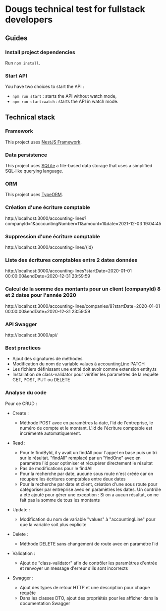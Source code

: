 # Dougs technical test for fullstack developers

## Guides
### Install project dependencies

Run `npm install`.

### Start API

You have two choices to start the API :
- `npm run start` : starts the API without watch mode,
- `npm run start:watch` : starts the API in watch mode.

## Technical stack

### Framework

This project uses [NestJS Framework](https://nestjs.com/).

### Data persistence

This project uses [SQLite](https://www.sqlite.org/index.html) a file-based data storage that uses a simplified SQL-like querying language.

### ORM

This project uses [TypeORM](https://typeorm.io/#/).

### Création d'une écriture comptable
http://localhost:3000/accounting-lines?companyId=1&accountingNumber=11&amount=1&date=2021-12-03 19:04:45

### Suppression d'une écriture comptable
http://localhost:3000/accounting-lines/{id}

### Liste des écritures comptables entre 2 dates données
http://localhost:3000/accounting-lines?startDate=2020-01-01 00:00:00&endDate=2020-12-31 23:59:59

### Calcul de la somme des montants pour un client (companyId) 8 et 2 dates pour l'année 2020
http://localhost:3000/accounting-lines/companies/8?startDate=2020-01-01 00:00:00&endDate=2020-12-31 23:59:59

### API Swagger
http://localhost:3000/api/

### Best practices
- Ajout des signatures de méthodes
- Modification du nom de variable values à accountingLine PATCH
- Les fichiers définissant une entité doit avoir comme extension entity.ts
- Installation de class-validator pour vérifier les paramètres de la requête GET, POST, PUT ou DELETE

### Analyse du code
Pour ce CRUD :
- Create : 
    * Méthode POST avec en paramètres la date, l'id de l'entreprise, le numéro de compte et le montant. L'id de l'écriture comptable est incrémenté automatiquement.
- Read :
    * Pour le findById, il y avait un findAll pour l'appel en base puis un tri sur le résultat.
    "findAll" remplacé par un "findOne" avec en paramètre l'id pour optimiser et récupérer directement le résultat
    * Pas de modifications pour le findAll
    * Pour la recherche par date, aucune sous route n'est créée car on récupère les écritures comptables entre deux dates
    * Pour la recherche par date et client, création d'une sous route pour catégoriser par entreprise avec en paramètres les dates. Un contrôle a été ajouté pour gérer une exception : Si on a aucun résultat, on ne fait pas la somme de tous les montants
- Update :
    * Modification du nom de variable "values" à "accountingLine" pour que la variable soit plus explicite
- Delete :
    * Méthode DELETE sans changement de route avec en paramètre l'id

- Validation :
    * Ajout de "class-validator" afin de contrôler les paramètres d'entrée et renvoyer un message d'erreur s'ils sont incorrects

- Swagger :
    * Ajout des types de retour HTTP et une description pour chaque requête
    * Dans les classes DTO, ajout des propriétés pour les afficher dans la documentation Swagger

